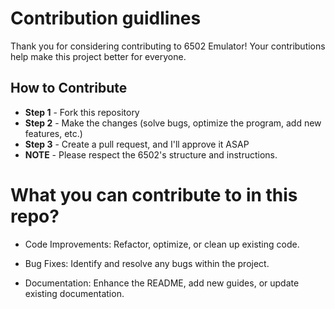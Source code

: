 # Contribution guidlines
Thank you for considering contributing to 6502 Emulator! Your contributions help make this project better for everyone.

## How to Contribute
- **Step 1** - Fork this repository
- **Step 2** - Make the changes (solve bugs, optimize the program, add new features, etc.)
- **Step 3** - Create a pull request, and I'll approve it ASAP
- **NOTE** - Please respect the 6502's structure and instructions.

# What you can contribute to in this repo?
- Code Improvements:
  Refactor, optimize, or clean up existing code.

- Bug Fixes:
  Identify and resolve any bugs within the project.

- Documentation:
  Enhance the README, add new guides, or update existing documentation.
